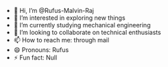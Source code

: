 - 👋 Hi, I’m @Rufus-Malvin-Raj
- 👀 I’m interested in exploring new things
- 🌱 I’m currently studying mechanical engineering
- 💞️ I’m looking to collaborate on technical enthusiasts
- 📫 How to reach me: through mail
- 😄 Pronouns: Rufus
- ⚡ Fun fact: Null

<!---
Rufus-Malvin-Raj/Rufus-Malvin-Raj is a ✨ special ✨ repository because its `README.md` (this file) appears on your GitHub profile.
You can click the Preview link to take a look at your changes.
--->

